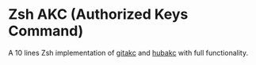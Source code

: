 # Zsh AKC (Authorized Keys Command)

A 10 lines Zsh implementation of [gitakc](https://github.com/sequencer/gitakc) and [hubakc](https://github.com/Enter-tainer/hubakc) with full functionality.

